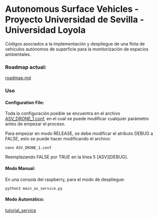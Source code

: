 # Autonomous Surface Vehicles - Proyecto Universidad de Sevilla - Universidad Loyola

Códigos asociados a la implementación y despliegue de una flota de vehículos
autónomos de superficie para la monitorización de espacios ambientales.

### Roadmap actual:
[roadmap.md](roadmap.md)


### Uso
#### Configuration File:

Toda la configuración posible se encuentra en el archivo [ASV_DRONE_1.conf](ASV_DRONE_1.conf), en el cual se puede modificar cualquier parámetro antes de empezar el proceso.

Para empezar en modo RELEASE, se debe modificar el atributo DEBUG a FALSE, esto se puede hacer modificando el archivo:
```shell script
nano ASV_DRONE_1.conf
``` 

Reemplazando FALSE por TRUE en la línea 5 [ASV][DEBUG].

#### Modo Manual:
En una consola del raspberry, para el modo de despliegue:
```shell script
python3 main_as_service.py
```

#### Modo Automático:
[tutorial_service](tutorial_servicio.md)